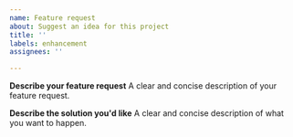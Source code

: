 ```yaml
---
name: Feature request
about: Suggest an idea for this project
title: ''
labels: enhancement
assignees: ''

---
```


**Describe your feature request**
A clear and concise description of your feature request.

**Describe the solution you'd like**
A clear and concise description of what you want to happen.

